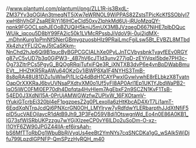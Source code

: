 //www.plantuml.com/plantuml/png/ZLL1R-is3BxdL-ZM37Yv3qOGlAn3tmeqNT5iXw7eWRNOL9WiPPAS82ZstsTPicKcKfSSOblyI7xwH8hVhGFZsaRERjYj16lHCeCId50xvZIphkMd6Uj-jRUoMzqQY-npnk9FGOCLsphJEOoBZUQjH5knjJ5mUX3MBJVzqegD667NjHE7plbDQucWUik_iqcou5D8bY99FA2ic50k1LVMcRPssbJiVdoV9j-0uj2jdMX-_mDhnKurg1pPmNfSNerGBmygzuosbHIz9PRaiLmcFgiLsw5Bt_EVBZL8MTbdXk4zhzYFLl2CwJ5tCaSKkm-NnChd2hJp6Qi9B1qucByBGPCGCIALhXe0PyLJnTCVbysbnkTyayfEEv0RGYg87vC5vUD7b3q0GjPW3-_4B7hV6cJTId3unv277jqD-zEYiVqxl5bde7PH3c-Og73ZltrPCs5PgyG_BQOgRRqjTufxiFQe3R_iXNTXB3dvP6e4vnBpDWabBmuEVt__HHZtKR5RaAWu64OKzGv1iBWP8Xa1F4NYHS3TmB-8s8pRA48U81DZu1uWlwPj1LIcQ4dBdH1CAYPwxIGvwlvwhE8rELbkzX8TyatnOapOrXXKRaJ6bvUVNsaPXdtyXM0o1Uf5yFI8AP0Arl1Ep1UK1YJbdWaPB2-lqO5iWC0FMl0EP70dh4Dpfqta4HvHlem7AgEbxF2n9SCZN1KvF1TsB-54ED0J3XdNl15A-0PrUjAMWGWzfwZUPIxW_16FXOtamV-tYukiGTcrbEi320bl4eF1pgzpesZ2g0PLexoIla6zHtKbcAD4XrT7Lj1amT-6EqdXqNTrqJcdQi6PNXcrGN0OH_LMYlryw7yRdfdwYLERbarpthJJdXtNfiF5plD5ucVAEOjlaycR1dAtB9Jh9_3P3FeD59V8dj1OtswgnWd_Eo4n0E86A0KB1_IG73sfWISRbUKPzzgu7wYGjXIzeeCP0vY6ILDo2uSoDm-O-xz-I1OYF6ZW90JPGZ44lIA-ef6jrsAah-bS6MfTToRbDg1WbuBbRjVyqUs4eeBt2YmNYs7cqSNCDKa1gG_wSAIk5WjDjfu799LpzdIGPNFP-QmSPzzHyRQH_m40
